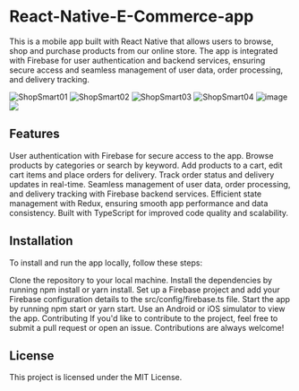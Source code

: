 # React-Native-E-Commerce-app
This is a mobile app built with React Native that allows users to browse, shop and purchase products from our online store. The app is integrated with Firebase for user authentication and backend services, ensuring secure access and seamless management of user data, order processing, and delivery tracking.

![ShopSmart01](https://drive.google.com/file/d/1OXIncwemdvK7_tKkmYqqpUHuXopYoROr/view?usp=share_link.gif)
![ShopSmart02](https://drive.google.com/file/d/1OWG2enKInaStIa9oQKcUQILoAwB2Tyml/view?usp=share_link)
![ShopSmart03](https://drive.google.com/file/d/16ZGNcjvZD-ki5Na6p7zW8apYhf7e1Nz7/view?usp=share_link)
![ShopSmart04](https://drive.google.com/file/d/1bMdrYUwJTrR2XNaOdYcGIcYl1GrUetGp/view?usp=share_link)
![image](https://drive.google.com/file/d/16tfp-sgpiHWbnZKugAhUt1PKeK8Yuurz/view?usp=share_link)
<img src='https://drive.google.com/file/d/1OXIncwemdvK7_tKkmYqqpUHuXopYoROr/view?usp=share_link' />


## Features
User authentication with Firebase for secure access to the app.
Browse products by categories or search by keyword.
Add products to a cart, edit cart items and place orders for delivery.
Track order status and delivery updates in real-time.
Seamless management of user data, order processing, and delivery tracking with Firebase backend services.
Efficient state management with Redux, ensuring smooth app performance and data consistency.
Built with TypeScript for improved code quality and scalability.


## Installation
To install and run the app locally, follow these steps:

Clone the repository to your local machine.
Install the dependencies by running npm install or yarn install.
Set up a Firebase project and add your Firebase configuration details to the src/config/firebase.ts file.
Start the app by running npm start or yarn start.
Use an Android or iOS simulator to view the app.
Contributing
If you'd like to contribute to the project, feel free to submit a pull request or open an issue. Contributions are always welcome!

## License
This project is licensed under the MIT License.

